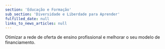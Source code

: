 ```yaml
---
section: 'Educação e Formação'
sub_section: 'Diversidade e Liberdade para Aprender'
fulfilled_date: null
links_to_news_articles: null
---
```


Otimizar a rede de oferta de ensino profissional e melhorar o seu modelo de financiamento.